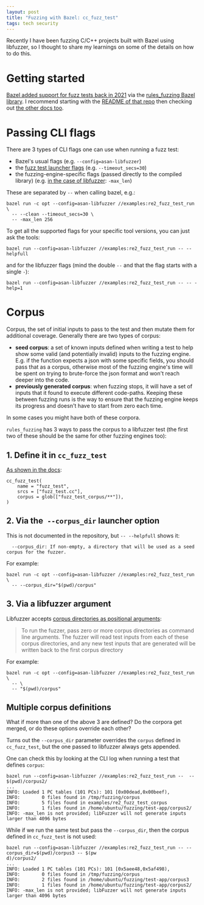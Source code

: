 ```yaml
---
layout: post
title: "Fuzzing with Bazel: cc_fuzz_test"
tags: tech security
---
```


Recently I have been fuzzing C/C++ projects built with Bazel using libfuzzer, so I thought to share my learnings on some of the details on how to do this.

<!--break-->

# Getting started

[Bazel added support for fuzz tests back in 2021](https://blog.bazel.build/2021/02/08/rules-fuzzing.html) via the [rules_fuzzing Bazel library](https://github.com/bazel-contrib/rules_fuzzing). I recommend starting with the [README of that repo](https://github.com/bazel-contrib/rules_fuzzing?tab=readme-ov-file#bazel-rules-for-fuzz-tests) then checking out [the other docs too](https://github.com/bazel-contrib/rules_fuzzing/tree/master/docs).

# Passing CLI flags

There are 3 types of CLI flags one can use when running a fuzz test:

* Bazel's usual flags (e.g. `--config=asan-libfuzzer`)
* the [fuzz test launcher flags](https://github.com/bazelbuild/rules_fuzzing/blob/master/docs/guide.md#the-fuzz-test-launcher) (e.g. `--timeout_secs=30`)
* the fuzzing-engine-specific flags (passed directly to the compiled library) (e.g. [in the case of libfuzzer](https://llvm.org/docs/LibFuzzer.html#options): `-max_len`)

These are separated by `--` when calling bazel, e.g.:

```shell
bazel run -c opt --config=asan-libfuzzer //examples:re2_fuzz_test_run \
  -- --clean --timeout_secs=30 \
  -- -max_len 256
```

To get all the supported flags for your specific tool versions, you can just ask the tools:

```shell
bazel run --config=asan-libfuzzer //examples:re2_fuzz_test_run -- --helpfull
```

and for the libfuzzer flags (mind the double `--` and that the flag starts with a single `-`):

```shell
bazel run --config=asan-libfuzzer //examples:re2_fuzz_test_run -- -- -help=1
```

# Corpus

Corpus, the set of initial inputs to pass to the test and then mutate them for additional coverage. Generally there are two types of corpus:

* **seed corpus**: a set of known inputs defined when writing a test to help show some valid (and potentially invalid) inputs to the fuzzing engine. E.g. if the function expects a json with some specific fields, you should pass that as a corpus, otherwise most of the fuzzing engine's time will be spent on trying to brute-force the json format and won't reach deeper into the code.
* **previously generated corpus**: when fuzzing stops, it will have a set of inputs that it found to execute different code-paths. Keeping these between fuzzing runs is the way to ensure that the fuzzing engine keeps its progress and doesn't have to start from zero each time.

In some cases you might have both of these corpora.

`rules_fuzzing` has 3 ways to pass the corpus to a libfuzzer test (the first two of these should be the same for other fuzzing engines too):

## 1. Define it in `cc_fuzz_test`

[As shown in the docs](https://github.com/bazel-contrib/rules_fuzzing/blob/master/docs/guide.md#specifying-seed-corpora):

```
cc_fuzz_test(
    name = "fuzz_test",
    srcs = ["fuzz_test.cc"],
    corpus = glob(["fuzz_test_corpus/**"]),
)
```

## 2. Via the` --corpus_dir` launcher option

This is not documented in the repository, but `-- --helpfull` shows it:

```
  --corpus_dir: If non-empty, a directory that will be used as a seed corpus for the fuzzer.
```

For example:

```shell
bazel run -c opt --config=asan-libfuzzer //examples:re2_fuzz_test_run \
  -- --corpus_dir="$(pwd)/corpus"
```

## 3. Via a libfuzzer argument

Libfuzzer accepts [corpus directories as positional arguments](https://llvm.org/docs/LibFuzzer.html#options):

> To run the fuzzer, pass zero or more corpus directories as command line arguments. The fuzzer will read test inputs from each of these corpus directories, and any new test inputs that are generated will be written back to the first corpus directory

For example:

```shell
bazel run -c opt --config=asan-libfuzzer //examples:re2_fuzz_test_run \
  -- \
  -- "$(pwd)/corpus"
```

## Multiple corpus definitions

What if more than one of the above 3 are defined? Do the corpora get merged, or do these options override each other?

Turns out the `--corpus_dir` parameter overrides the `corpus` defined in `cc_fuzz_test`, but the one passed to libfuzzer always gets appended.

One can check this by looking at the CLI log when running a test that defines `corpus`:

```shell
bazel run --config=asan-libfuzzer //examples:re2_fuzz_test_run --  -- $(pwd)/corpus2/
...
INFO: Loaded 1 PC tables (101 PCs): 101 [0x00dead,0x00beef), 
INFO:        0 files found in /tmp/fuzzing/corpus
INFO:        5 files found in examples/re2_fuzz_test_corpus
INFO:        1 files found in /home/ubuntu/fuzzing/test-app/corpus2/
INFO: -max_len is not provided; libFuzzer will not generate inputs larger than 4096 bytes
```

While if we run the same test but pass the `--corpus_dir`, then the corpus defined in `cc_fuzz_test` is not used:

```shell
bazel run --config=asan-libfuzzer //examples:re2_fuzz_test_run -- --corpus_dir=$(pwd)/corpus3 -- $(pw
d)/corpus2/
...
INFO: Loaded 1 PC tables (101 PCs): 101 [0x5aee48,0x5af498), 
INFO:        0 files found in /tmp/fuzzing/corpus
INFO:        2 files found in /home/ubuntu/fuzzing/test-app/corpus3
INFO:        1 files found in /home/ubuntu/fuzzing/test-app/corpus2/
INFO: -max_len is not provided; libFuzzer will not generate inputs larger than 4096 bytes
```
